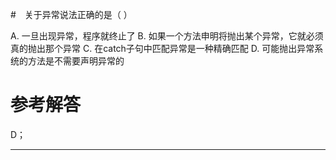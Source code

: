 #　关于异常说法正确的是（ ）

A. 一旦出现异常，程序就终止了
B. 如果一个方法申明将抛出某个异常，它就必须真的抛出那个异常
C. 在catch子句中匹配异常是一种精确匹配
D. 可能抛出异常系统的方法是不需要声明异常的

# 参考解答

D；

---